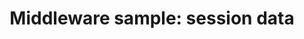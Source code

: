 ---
title: 'Middleware sample: session data'
metaTitle: 'Middleware sample: session data (Reference)'
metaDescription: 'How to use middleware to set the value taken from session state.'
hide_table_of_contents: true
---